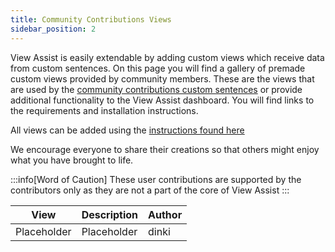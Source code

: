 ```yaml
---
title: Community Contributions Views 
sidebar_position: 2
---
```


View Assist is easily extendable by adding custom views which receive data from custom sentences. On this page you will find a gallery of premade custom views provided by community members. These are the views that are used by the [community contributions custom sentences](../cc-sentences/index.md) or provide additional functionality to the View Assist dashboard.  You will find links to the requirements and installation instructions.

All views can be added using the [instructions found here](../../viewassist-setup/homeassistant-configuration/viewassist-configuration/dashboard-views/views.md)

We encourage everyone to share their creations so that others might enjoy what you have brought to life.



:::info[Word of Caution]
These user contributions are supported by the contributors only as they are not a part of the core of View Assist
:::

| View | Description | Author |
| ---- | ----------- | ------ |
| Placeholder | Placeholder | dinki |

